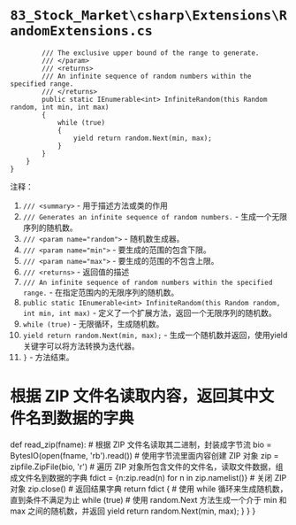 # `83_Stock_Market\csharp\Extensions\RandomExtensions.cs`

```
        /// The exclusive upper bound of the range to generate.
        /// </param>
        /// <returns>
        /// An infinite sequence of random numbers within the specified range.
        /// </returns>
        public static IEnumerable<int> InfiniteRandom(this Random random, int min, int max)
        {
            while (true)
            {
                yield return random.Next(min, max);
            }
        }
    }
}
```

注释：

1. ```/// <summary>``` - 用于描述方法或类的作用
2. ```/// Generates an infinite sequence of random numbers.``` - 生成一个无限序列的随机数。
3. ```/// <param name="random">``` - 随机数生成器。
4. ```/// <param name="min">``` - 要生成的范围的包含下限。
5. ```/// <param name="max">``` - 要生成的范围的不包含上限。
6. ```/// <returns>``` - 返回值的描述
7. ```/// An infinite sequence of random numbers within the specified range.``` - 在指定范围内的无限序列的随机数。
8. ```public static IEnumerable<int> InfiniteRandom(this Random random, int min, int max)``` - 定义了一个扩展方法，返回一个无限序列的随机数。
9. ```while (true)``` - 无限循环，生成随机数。
10. ```yield return random.Next(min, max);``` - 生成一个随机数并返回，使用yield关键字可以将方法转换为迭代器。
11. ```}``` - 方法结束。
# 根据 ZIP 文件名读取内容，返回其中文件名到数据的字典
def read_zip(fname):
    # 根据 ZIP 文件名读取其二进制，封装成字节流
    bio = BytesIO(open(fname, 'rb').read())
    # 使用字节流里面内容创建 ZIP 对象
    zip = zipfile.ZipFile(bio, 'r')
    # 遍历 ZIP 对象所包含文件的文件名，读取文件数据，组成文件名到数据的字典
    fdict = {n:zip.read(n) for n in zip.namelist()}
    # 关闭 ZIP 对象
    zip.close()
    # 返回结果字典
    return fdict
        {
            # 使用 while 循环来生成随机数，直到条件不满足为止
            while (true)
                # 使用 random.Next 方法生成一个介于 min 和 max 之间的随机数，并返回
                yield return random.Next(min, max);
        }
    }
}
```